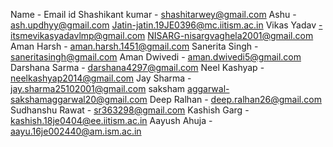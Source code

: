 Name - Email id
Shashikant kumar - shashitarwey@gmail.com
Ashu - ash.updhyy@gmail.com
Jatin-jatin.19JE0396@mc.iitism.ac.in
Vikas Yadav -itsmevikasyadavlmp@gmail.com
NISARG-nisargvaghela2001@gmail.com
Aman Harsh - aman.harsh.1451@gmail.com
Sanerita Singh - saneritasingh@gmail.com
Aman Dwivedi - aman.dwivedi5@gmail.com
Darshana Sarma - darshana4297@gmail.com
Neel Kashyap - neelkashyap2014@gmail.com
Jay Sharma - jay.sharma25102001@gmail.com
saksham aggarwal-sakshamaggarwal20@gmail.com
Deep Ralhan - deep.ralhan26@gmail.com
Sudhanshu Rawat - sr363298@gmail.com
Kashish Garg - kashish.18je0404@ee.iitism.ac.in
Aayush Ahuja - aayu.16je002440@am.ism.ac.in